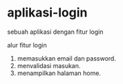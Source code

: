 # aplikasi-login
sebuah aplikasi dengan fitur login

alur fitur login
1. memasukkan email dan password.
2. menvalidasi masukan.
3. menampilkan halaman home.
